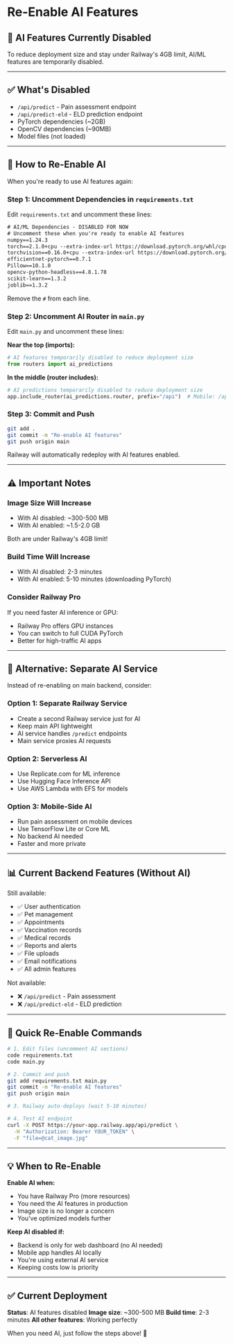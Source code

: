 # Re-Enable AI Features

## 🤖 AI Features Currently Disabled

To reduce deployment size and stay under Railway's 4GB limit, AI/ML features are temporarily disabled.

---

## ✅ What's Disabled

- `/api/predict` - Pain assessment endpoint
- `/api/predict-eld` - ELD prediction endpoint
- PyTorch dependencies (~2GB)
- OpenCV dependencies (~90MB)
- Model files (not loaded)

---

## 🔄 How to Re-Enable AI

When you're ready to use AI features again:

### Step 1: Uncomment Dependencies in `requirements.txt`

Edit `requirements.txt` and uncomment these lines:

```txt
# AI/ML Dependencies - DISABLED FOR NOW
# Uncomment these when you're ready to enable AI features
numpy==1.24.3
torch==2.1.0+cpu --extra-index-url https://download.pytorch.org/whl/cpu
torchvision==0.16.0+cpu --extra-index-url https://download.pytorch.org/whl/cpu
efficientnet-pytorch==0.7.1
Pillow==10.1.0
opencv-python-headless==4.8.1.78
scikit-learn==1.3.2
joblib==1.3.2
```

Remove the `#` from each line.

### Step 2: Uncomment AI Router in `main.py`

Edit `main.py` and uncomment these lines:

**Near the top (imports):**
```python
# AI features temporarily disabled to reduce deployment size
from routers import ai_predictions
```

**In the middle (router includes):**
```python
# AI predictions temporarily disabled to reduce deployment size
app.include_router(ai_predictions.router, prefix="/api")  # Mobile: /api/predict, /api/predict-eld
```

### Step 3: Commit and Push

```bash
git add .
git commit -m "Re-enable AI features"
git push origin main
```

Railway will automatically redeploy with AI features enabled.

---

## ⚠️ Important Notes

### Image Size Will Increase
- With AI disabled: ~300-500 MB
- With AI enabled: ~1.5-2.0 GB

Both are under Railway's 4GB limit!

### Build Time Will Increase
- With AI disabled: 2-3 minutes
- With AI enabled: 5-10 minutes (downloading PyTorch)

### Consider Railway Pro
If you need faster AI inference or GPU:
- Railway Pro offers GPU instances
- You can switch to full CUDA PyTorch
- Better for high-traffic AI apps

---

## 🎯 Alternative: Separate AI Service

Instead of re-enabling on main backend, consider:

### Option 1: Separate Railway Service
- Create a second Railway service just for AI
- Keep main API lightweight
- AI service handles `/predict` endpoints
- Main service proxies AI requests

### Option 2: Serverless AI
- Use Replicate.com for ML inference
- Use Hugging Face Inference API
- Use AWS Lambda with EFS for models

### Option 3: Mobile-Side AI
- Run pain assessment on mobile devices
- Use TensorFlow Lite or Core ML
- No backend AI needed
- Faster and more private

---

## 📊 Current Backend Features (Without AI)

Still available:
- ✅ User authentication
- ✅ Pet management
- ✅ Appointments
- ✅ Vaccination records
- ✅ Medical records
- ✅ Reports and alerts
- ✅ File uploads
- ✅ Email notifications
- ✅ All admin features

Not available:
- ❌ `/api/predict` - Pain assessment
- ❌ `/api/predict-eld` - ELD prediction

---

## 🚀 Quick Re-Enable Commands

```bash
# 1. Edit files (uncomment AI sections)
code requirements.txt
code main.py

# 2. Commit and push
git add requirements.txt main.py
git commit -m "Re-enable AI features"
git push origin main

# 3. Railway auto-deploys (wait 5-10 minutes)

# 4. Test AI endpoint
curl -X POST https://your-app.railway.app/api/predict \
  -H "Authorization: Bearer YOUR_TOKEN" \
  -F "file=@cat_image.jpg"
```

---

## 💡 When to Re-Enable

**Enable AI when:**
- You have Railway Pro (more resources)
- You need the AI features in production
- Image size is no longer a concern
- You've optimized models further

**Keep AI disabled if:**
- Backend is only for web dashboard (no AI needed)
- Mobile app handles AI locally
- You're using external AI service
- Keeping costs low is priority

---

## ✅ Current Deployment

**Status**: AI features disabled
**Image size**: ~300-500 MB
**Build time**: 2-3 minutes
**All other features**: Working perfectly

When you need AI, just follow the steps above! 🚀

